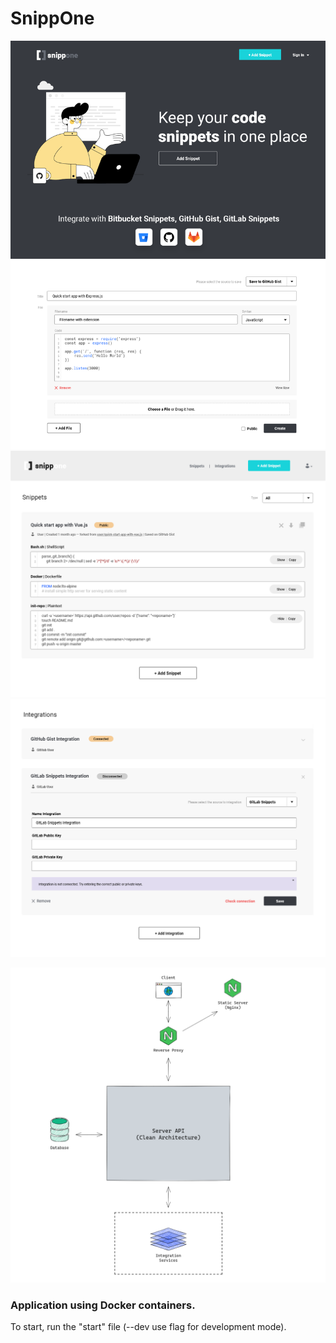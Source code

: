 # SnippOne

![SnippOne Home](assert/pages/home.png)
![SnippOne Snippets](assert/pages/snippets.png)
![SnippOne Integrations](assert/pages/integrations.png)

![SnippOne Architecture](assert/architecture.png)

### Application using Docker containers.

To start, run the "start" file (--dev use flag for development mode).